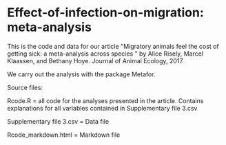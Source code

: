 # Effect-of-infection-on-migration: meta-analysis

This is the code and data for our article "Migratory animals feel the cost of getting sick: a meta-analysis across species " by Alice Risely, Marcel Klaassen, and Bethany Hoye. Journal of Animal Ecology, 2017.

We carry out the analysis with the package Metafor.

Source files:

Rcode.R = all code for the analyses presented in the article. Contains explanations for all variables contained in Supplementary file 3.csv

Supplementary file 3.csv = Data file

Rcode_markdown.html = Markdown file


